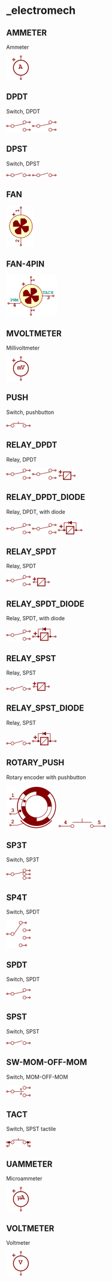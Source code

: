# _electromech

## AMMETER
Ammeter

![AMMETER__1__1](/images/_electromech__AMMETER__1__1.png?raw=true) 

## DPDT
Switch, DPDT

![DPDT__1__1](/images/_electromech__DPDT__1__1.png?raw=true) 
![DPDT__2__1](/images/_electromech__DPDT__1__1.png?raw=true) 

## DPST
Switch, DPST

![DPST__1__1](/images/_electromech__DPST__1__1.png?raw=true) 
![DPST__2__1](/images/_electromech__DPST__1__1.png?raw=true) 

## FAN
![FAN__1__1](/images/_electromech__FAN__1__1.png?raw=true) 

## FAN-4PIN
![FAN-4PIN__1__1](/images/_electromech__FAN-4PIN__1__1.png?raw=true) 

## MVOLTMETER
Millivoltmeter

![MVOLTMETER__1__1](/images/_electromech__MVOLTMETER__1__1.png?raw=true) 

## PUSH
Switch, pushbutton

![PUSH__1__1](/images/_electromech__PUSH__1__1.png?raw=true) 

## RELAY_DPDT
Relay, DPDT

![RELAY_DPDT__1__1](/images/_electromech__DPDT__1__1.png?raw=true) 
![RELAY_DPDT__2__1](/images/_electromech__DPDT__1__1.png?raw=true) 
![RELAY_DPDT__3__1](/images/_electromech__RELAY_DPDT__3__1.png?raw=true) 

## RELAY_DPDT_DIODE
Relay, DPDT, with diode

![RELAY_DPDT_DIODE__1__1](/images/_electromech__DPDT__1__1.png?raw=true) 
![RELAY_DPDT_DIODE__2__1](/images/_electromech__DPDT__1__1.png?raw=true) 
![RELAY_DPDT_DIODE__3__1](/images/_electromech__RELAY_DPDT_DIODE__3__1.png?raw=true) 

## RELAY_SPDT
Relay, SPDT

![RELAY_SPDT__1__1](/images/_electromech__DPDT__1__1.png?raw=true) 
![RELAY_SPDT__2__1](/images/_electromech__RELAY_SPDT__2__1.png?raw=true) 

## RELAY_SPDT_DIODE
Relay, SPDT, with diode

![RELAY_SPDT_DIODE__1__1](/images/_electromech__DPDT__1__1.png?raw=true) 
![RELAY_SPDT_DIODE__2__1](/images/_electromech__RELAY_SPDT_DIODE__2__1.png?raw=true) 

## RELAY_SPST
Relay, SPST

![RELAY_SPST__1__1](/images/_electromech__RELAY_SPST__1__1.png?raw=true) 
![RELAY_SPST__2__1](/images/_electromech__RELAY_SPDT__2__1.png?raw=true) 

## RELAY_SPST_DIODE
Relay, SPST

![RELAY_SPST_DIODE__1__1](/images/_electromech__RELAY_SPST__1__1.png?raw=true) 
![RELAY_SPST_DIODE__2__1](/images/_electromech__RELAY_DPDT_DIODE__3__1.png?raw=true) 

## ROTARY_PUSH
Rotary encoder with pushbutton

![ROTARY_PUSH__1__1](/images/_electromech__ROTARY_PUSH__1__1.png?raw=true) 
![ROTARY_PUSH__2__1](/images/_electromech__ROTARY_PUSH__2__1.png?raw=true) 

## SP3T
Switch, SP3T

![SP3T__1__1](/images/_electromech__SP3T__1__1.png?raw=true) 

## SP4T
Switch, SPDT

![SP4T__1__1](/images/_electromech__SP4T__1__1.png?raw=true) 

## SPDT
Switch, SPDT

![SPDT__1__1](/images/_electromech__DPDT__1__1.png?raw=true) 

## SPST
Switch, SPST

![SPST__1__1](/images/_electromech__DPST__1__1.png?raw=true) 

## SW-MOM-OFF-MOM
Switch, MOM-OFF-MOM

![SW-MOM-OFF-MOM__1__1](/images/_electromech__SW-MOM-OFF-MOM__1__1.png?raw=true) 

## TACT
Switch, SPST tactile

![TACT__1__1](/images/_electromech__TACT__1__1.png?raw=true) 

## UAMMETER
Microammeter

![UAMMETER__1__1](/images/_electromech__UAMMETER__1__1.png?raw=true) 

## VOLTMETER
Voltmeter

![VOLTMETER__1__1](/images/_electromech__VOLTMETER__1__1.png?raw=true) 

